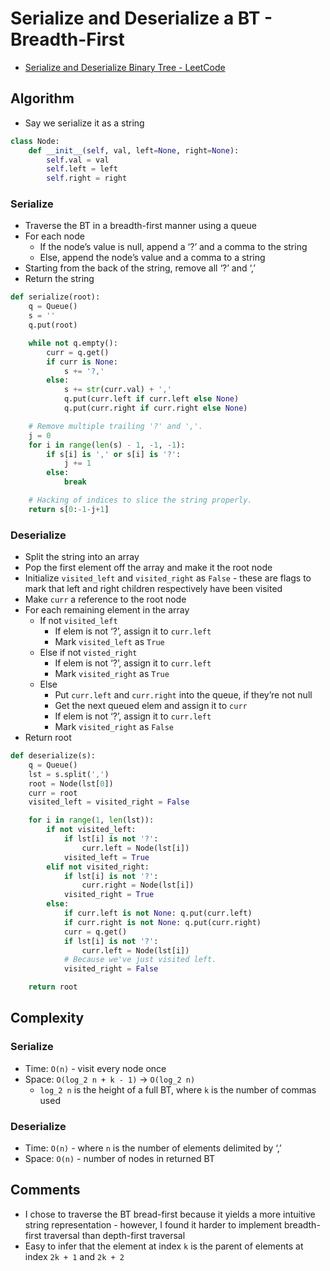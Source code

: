 # Serialize and Deserialize a BT - Breadth-First

* [Serialize and Deserialize Binary Tree - LeetCode](https://leetcode.com/problems/serialize-and-deserialize-binary-tree/description/)

## Algorithm

* Say we serialize it as a string

```py
class Node:
    def __init__(self, val, left=None, right=None):
        self.val = val
        self.left = left
        self.right = right
```

### Serialize

* Traverse the BT in a breadth-first manner using a queue
* For each node
	* If the node’s value is null, append a ‘?’ and a comma to the string
	* Else, append the node’s value and a comma to a string
* Starting from the back of the string, remove all ‘?’ and ‘,’
* Return the string

```py
def serialize(root):
	q = Queue()
	s = ''
	q.put(root)

	while not q.empty():
		curr = q.get()
		if curr is None:
			s += '?,'
		else:
			s += str(curr.val) + ','
			q.put(curr.left if curr.left else None)
			q.put(curr.right if curr.right else None)

	# Remove multiple trailing '?' and ','.
	j = 0
	for i in range(len(s) - 1, -1, -1):
		if s[i] is ',' or s[i] is '?':
			j += 1
		else:
			break

	# Hacking of indices to slice the string properly.
	return s[0:-1-j+1]
```

### Deserialize

* Split the string into an array
* Pop the first element off the array and make it the root node
* Initialize `visited_left` and `visited_right` as `False` - these are flags to mark that left and right children respectively have been visited
* Make `curr` a reference to the root node
* For each remaining element in the array
	* If not `visited_left`
		* If elem is not ‘?’, assign it to `curr.left`
		* Mark `visited_left` as `True`
	* Else if not `visted_right`
		* If elem is not ‘?’, assign it to `curr.left`
		* Mark `visited_right` as `True`
	* Else
		* Put `curr.left` and `curr.right` into the queue, if they’re not null
		* Get the next queued elem and assign it to `curr`
		* If elem is not ‘?’, assign it to `curr.left`
		* Mark `visited_right` as `False`
* Return root

```py
def deserialize(s):
	q = Queue()
	lst = s.split(',')
	root = Node(lst[0])
	curr = root
	visited_left = visited_right = False

	for i in range(1, len(lst)):
		if not visited_left:
			if lst[i] is not '?':
				curr.left = Node(lst[i])
			visited_left = True
		elif not visited_right:
			if lst[i] is not '?':
				curr.right = Node(lst[i])
			visited_right = True
		else:
			if curr.left is not None: q.put(curr.left)
			if curr.right is not None: q.put(curr.right)
			curr = q.get()
			if lst[i] is not '?':
				curr.left = Node(lst[i])
			# Because we've just visited left.
			visited_right = False

	return root
```

## Complexity

### Serialize

* Time: `O(n)` - visit every node once
* Space: `O(log_2 n + k - 1)` -> `O(log_2 n)`
	* `log_2 n` is the height of a full BT, where `k` is the number of commas used

### Deserialize

* Time: `O(n)` - where `n` is the number of elements delimited by ‘,’
* Space: `O(n)` - number of nodes in returned BT

## Comments

* I chose to traverse the BT bread-first because it yields a more intuitive string representation - however, I found it harder to implement breadth-first traversal than depth-first traversal
* Easy to infer that the element at index `k` is the parent of elements at index `2k + 1` and `2k + 2`
